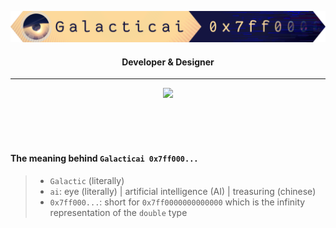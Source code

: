 <p align=center> 
    <img width=960 src="/Galacticai.png" />
</p>

<h4 align=center> Developer & Designer </h4>

---

[<p align=center> <img height=28 src="https://img.shields.io/badge/Active%20project%3A-Commanders-141541?style=flat-square&labelColor=f7d99b&color=141541" /> </p>](https://github.com/Galacticai/Commanders)

<br/>
<br/>
<br/>

#### The meaning behind `Galacticai 0x7ff000...`
> - `Galactic` (literally)
> - `ai`: eye (literally) | artificial intelligence (AI) | treasuring (chinese)
> - `0x7ff000...`: short for `0x7ff0000000000000` which is the infinity representation of the `double` type

